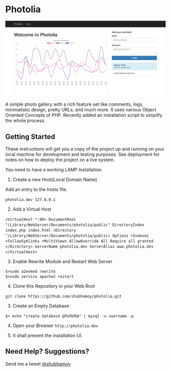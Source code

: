 # Photolia
![Photolia Screenshot](screenshot.png)

A simple photo gallery with a rich feature set like comments, logs, minimalistic design, pretty URLs, and much more. It uses various Object Oriented Concepts of PHP. Recently added an installation script to simplify the whole process.

## Getting Started

These instructions will get you a copy of the project up and running on your local machine for development and testing purposes. See deployment for notes on how to deploy the project on a live system.

You need to have a working LAMP Installation. 

1. Create a new Host(Local Domain Name)

Add an entry to the hosts file.

`photolia.dev 127.0.0.1`

2. Add a Virtual Host

`<VirtualHost *:80>
    DocumentRoot "/Library/WebServer/Documents/photolia/public"
    DirectoryIndex index.php index.html
    <Directory "/Library/WebServer/Documents/photolia/public>
      Options +Indexes +FollowSymlinks +MultiViews
      AllowOverride All
      Require all granted
    </Directory>
    ServerName photolia.dev
    ServerAlias www.photolia.dev
</VirtualHost>`

3. Enable Rewrite Module and Restart Web Server

```
$>sudo a2enmod rewrite
$>sudo service apache2 restart
```

4. Clone this Repository in your Web Root

`git clone https://github.com/shubhamoy/photolia.git`

3. Create an Empty Database

`$> echo "create database `photolia`" | mysql -u username -p`

4. Open your Browser
`http://photolia.dev`

5. It shall present the installation UI.

## Need Help? Suggestions?

Send me a tweet [@shubhamoy](https://twitter.com/shubhamoy)